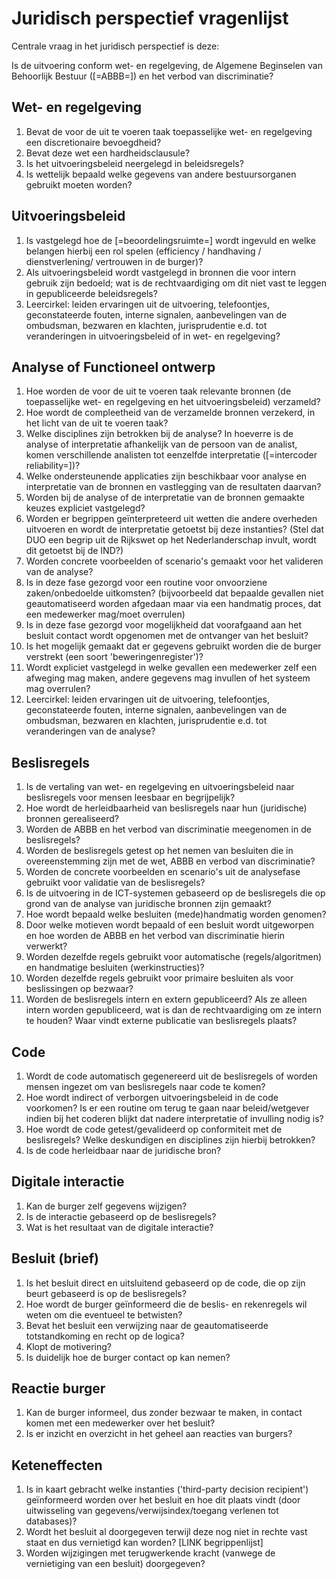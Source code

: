 # Juridisch perspectief vragenlijst

Centrale vraag in het juridisch perspectief is deze:

Is de uitvoering conform wet- en regelgeving, de Algemene Beginselen van Behoorlijk Bestuur ([=ABBB=]) en het verbod van discriminatie?

## Wet- en regelgeving
1. Bevat de voor de uit te voeren taak toepasselijke wet- en regelgeving een discretionaire bevoegdheid?
2. Bevat deze wet een hardheidsclausule?
3. Is het uitvoeringsbeleid neergelegd in beleidsregels?
4. Is wettelijk bepaald welke gegevens van andere bestuursorganen gebruikt moeten worden?

## Uitvoeringsbeleid
1. Is vastgelegd hoe de [=beoordelingsruimte=] wordt ingevuld en welke belangen hierbij een rol spelen (efficiency / handhaving / dienstverlening/ vertrouwen in de burger)?
2. Als uitvoeringsbeleid wordt vastgelegd in bronnen die voor intern gebruik zijn bedoeld; wat is de rechtvaardiging om dit niet vast te leggen in gepubliceerde beleidsregels?
3. Leercirkel: leiden ervaringen uit de uitvoering, telefoontjes, geconstateerde fouten, interne signalen, aanbevelingen van de ombudsman, bezwaren en klachten, jurisprudentie e.d. tot veranderingen in uitvoeringsbeleid of in wet- en regelgeving?

## Analyse of Functioneel ontwerp
1. Hoe worden de voor de uit te voeren taak relevante bronnen (de toepasselijke wet- en regelgeving en het uitvoeringsbeleid) verzameld?
2. Hoe wordt de compleetheid van de verzamelde bronnen verzekerd, in het licht van de uit te voeren taak?
3. Welke disciplines zijn betrokken bij de analyse? In hoeverre is de analyse of interpretatie afhankelijk van de persoon van de analist, komen verschillende analisten tot eenzelfde interpretatie ([=intercoder reliability=])?
4. Welke ondersteunende applicaties zijn beschikbaar voor analyse en interpretatie van de bronnen en vastlegging van de resultaten daarvan?
5. Worden bij de analyse of de interpretatie van de bronnen gemaakte keuzes expliciet vastgelegd?
6. Worden er begrippen geïnterpreteerd uit wetten die andere overheden uitvoeren en wordt de interpretatie getoetst bij deze instanties? (Stel dat DUO een begrip uit de Rijkswet op het Nederlanderschap invult, wordt dit getoetst bij de IND?)
7. Worden concrete voorbeelden of scenario's gemaakt voor het valideren van de analyse?
8. Is in deze fase gezorgd voor een routine voor onvoorziene zaken/onbedoelde uitkomsten? (bijvoorbeeld dat bepaalde gevallen niet geautomatiseerd worden afgedaan maar via een handmatig proces, dat een medewerker mag/moet overrulen)
9. Is in deze fase gezorgd voor mogelijkheid dat voorafgaand aan het besluit contact wordt opgenomen met de ontvanger van het besluit?
10. Is het mogelijk gemaakt dat er gegevens gebruikt worden die de burger verstrekt (een soort 'beweringenregister')?
11. Wordt expliciet vastgelegd in welke gevallen een medewerker zelf een afweging mag maken, andere gegevens mag invullen of het systeem mag overrulen?
12. Leercirkel: leiden ervaringen uit de uitvoering, telefoontjes, geconstateerde fouten, interne signalen, aanbevelingen van de ombudsman, bezwaren en klachten, jurisprudentie e.d. tot veranderingen van de analyse?

## Beslisregels
1. Is de vertaling van wet- en regelgeving en uitvoeringsbeleid naar beslisregels voor mensen leesbaar en begrijpelijk?
2. Hoe wordt de herleidbaarheid van beslisregels naar hun (juridische) bronnen gerealiseerd?
3. Worden de ABBB en het verbod van discriminatie meegenomen in de beslisregels?
4. Worden de beslisregels getest op het nemen van besluiten die in overeenstemming zijn met de wet, ABBB en verbod van discriminatie?
5. Worden de concrete voorbeelden en scenario's uit de analysefase gebruikt voor validatie van de beslisregels?
6. Is de uitvoering in de ICT-systemen gebaseerd op de beslisregels die op grond van de analyse van juridische bronnen zijn gemaakt?
7. Hoe wordt bepaald welke besluiten (mede)handmatig worden genomen?
8. Door welke motieven wordt bepaald of een besluit wordt uitgeworpen en hoe worden de ABBB en het verbod van discriminatie hierin verwerkt?
9. Worden dezelfde regels gebruikt voor automatische (regels/algoritmen) en handmatige besluiten (werkinstructies)?
10. Worden dezelfde regels gebruikt voor primaire besluiten als voor beslissingen op bezwaar?
11. Worden de beslisregels intern en extern gepubliceerd? Als ze alleen intern worden gepubliceerd, wat is dan de rechtvaardiging om ze intern te houden? Waar vindt externe publicatie van beslisregels plaats?

## Code
1. Wordt de code automatisch gegenereerd uit de beslisregels of worden mensen ingezet om van beslisregels naar code te komen?
2. Hoe wordt indirect of verborgen uitvoeringsbeleid in de code voorkomen? Is er een routine om terug te gaan naar beleid/wetgever indien bij het coderen blijkt dat nadere interpretatie of invulling nodig is?
3. Hoe wordt de code getest/gevalideerd op conformiteit met de beslisregels? Welke deskundigen en disciplines zijn hierbij betrokken?
4. Is de code herleidbaar naar de juridische bron?

## Digitale interactie
1. Kan de burger zelf gegevens wijzigen?
2. Is de interactie gebaseerd op de beslisregels?
3. Wat is het resultaat van de digitale interactie?

## Besluit (brief)
1. Is het besluit direct en uitsluitend gebaseerd op de code, die op zijn beurt gebaseerd is op de beslisregels?
2. Hoe wordt de burger geïnformeerd die de beslis- en rekenregels wil weten om die eventueel te betwisten?
3. Bevat het besluit een verwijzing naar de geautomatiseerde totstandkoming en recht op de logica?
4. Klopt de motivering?
5. Is duidelijk hoe de burger contact op kan nemen?

## Reactie burger
1. Kan de burger informeel, dus zonder bezwaar te maken, in contact komen met een medewerker over het besluit?
2. Is er inzicht en overzicht in het geheel aan reacties van burgers?

## Keteneffecten
1. Is in kaart gebracht welke instanties ('third-party decision recipient') geïnformeerd worden over het besluit en hoe dit plaats vindt (door uitwisseling van gegevens/verwijsindex/toegang verlenen tot databases)?
2. Wordt het besluit al doorgegeven terwijl deze nog niet in rechte vast staat en dus vernietigd kan worden? [LINK begrippenlijst]
3. Worden wijzigingen met terugwerkende kracht (vanwege de vernietiging van een besluit) doorgegeven?